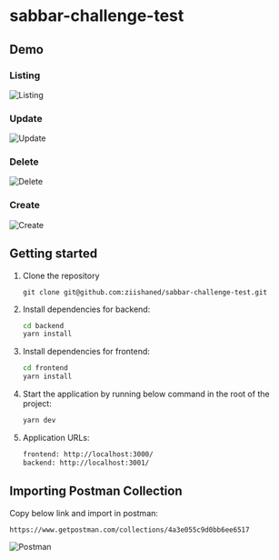 # sabbar-challenge-test

## Demo

### Listing
![Listing](https://imgur.com/b8lhPIB.png)
### Update
![Update](https://imgur.com/PMtBVDa.png)
### Delete
![Delete](https://imgur.com/P8s6haP.png)
### Create
![Create](https://imgur.com/zDedU67.png)

## Getting started

1. Clone the repository
   ```
   git clone git@github.com:ziishaned/sabbar-challenge-test.git
   ```

2. Install dependencies for backend:
   ```bash
   cd backend
   yarn install
   ```

3. Install dependencies for frontend:
   ```bash
   cd frontend
   yarn install
   ```

4. Start the application by running below command in the root of the project:
   ```bash
   yarn dev
   ```
   
5. Application URLs:
   ```bash
   frontend: http://localhost:3000/
   backend: http://localhost:3001/
   ```

## Importing Postman Collection

Copy below link and import in postman:

```bash
https://www.getpostman.com/collections/4a3e055c9d0bb6ee6517
```

![Postman](https://imgur.com/MYJcUT4.png)